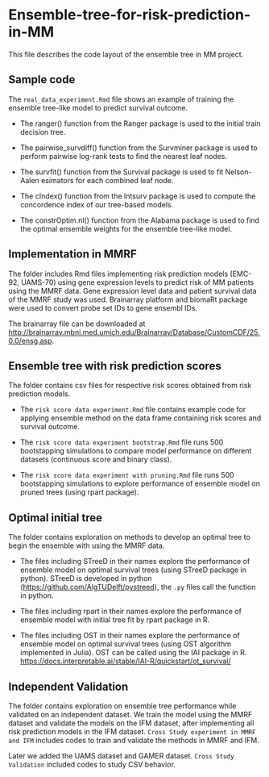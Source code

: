 # Ensemble-tree-for-risk-prediction-in-MM

This file describes the code layout of the ensemble tree in MM project.

## Sample code

The `real_data_experiment.Rmd` file shows an example of training the ensemble tree-like model to predict survival outcome. 

- The ranger() function from the Ranger package is used to the initial train decision tree. 

- The pairwise_survdiff() function from the Survminer package is used to perform pairwise log-rank tests to find the nearest leaf nodes.

- The survfit() function from the Survival package is used to fit Nelson-Aalen esimators for each combined leaf node.

- The cIndex() function from the Intsurv package is used to compute the concordence index of our tree-based models.

- The constrOptim.nl() function from the Alabama package is used to find the optimal ensemble weights for the ensemble tree-like model.

## Implementation in MMRF

The folder includes Rmd files implementing risk prediction models (EMC-92, UAMS-70) using gene expression levels to predict risk of MM patients using the MMRF data. Gene expression level data and patient survival data of the MMRF study was used. Brainarray platform and biomaRt package were used to convert probe set IDs to gene ensembl IDs.

The brainarray file can be downloaded at http://brainarray.mbni.med.umich.edu/Brainarray/Database/CustomCDF/25.0.0/ensg.asp.

## Ensemble tree with risk prediction scores

The folder contains csv files for respective risk scores obtained from risk prediction models.

- The `risk score data experiment.Rmd` file contains example code for applying ensemble method on the data frame containing risk scores and survival outcome.

- The `risk score data experiment bootstrap.Rmd` file runs 500 bootstapping simulations to compare model performance on different datasets (continuous score and binary class).

- The `risk score data experiment with pruning.Rmd` file runs 500 bootstapping simulations to explore performance of ensemble model on pruned trees (using rpart package).

## Optimal initial tree

The folder contains exploration on methods to develop an optimal tree to begin the ensemble with using the MMRF data.

- The files including STreeD in their names explore the performance of ensemble model on optimal survival trees (using STreeD package in python). STreeD is developed in python (https://github.com/AlgTUDelft/pystreed), the `.py` files call the function in python.

- The files including rpart in their names explore the performance of ensemble model with initial tree fit by rpart package in R.

- The files including OST in their names explore the performance of ensemble model on optimal survival trees (using OST algorithm implemented in Julia). OST can be called using the IAI package in R. https://docs.interpretable.ai/stable/IAI-R/quickstart/ot_survival/

## Independent Validation

The folder contains exploration on ensemble tree performance while validated on an independent dataset. We train the model using the MMRF dataset and validate the models on the IFM dataset, after implementing all risk prediction models in the IFM dataset. `Cross Study experiment in MMRF and IFM` includes codes to train and validate the methods in MMRF and IFM. 

Later we added the UAMS dataset and GAMER dataset. `Cross Study Validation` included codes to study CSV behavior.
